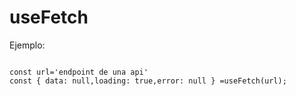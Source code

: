 # useFetch

Ejemplo:

```

const url='endpoint de una api'
const { data: null,loading: true,error: null } =useFetch(url);

```
